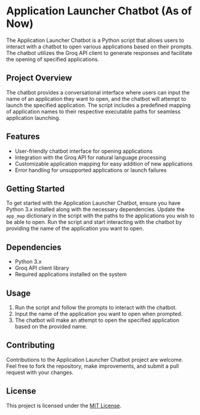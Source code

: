 # Application Launcher Chatbot (As of Now)

The Application Launcher Chatbot is a Python script that allows users to interact with a chatbot to open various applications based on their prompts. The chatbot utilizes the Groq API client to generate responses and facilitate the opening of specified applications.

## Project Overview

The chatbot provides a conversational interface where users can input the name of an application they want to open, and the chatbot will attempt to launch the specified application. The script includes a predefined mapping of application names to their respective executable paths for seamless application launching.

## Features

- User-friendly chatbot interface for opening applications
- Integration with the Groq API for natural language processing
- Customizable application mapping for easy addition of new applications
- Error handling for unsupported applications or launch failures

## Getting Started

To get started with the Application Launcher Chatbot, ensure you have Python 3.x installed along with the necessary dependencies. Update the `app_map` dictionary in the script with the paths to the applications you wish to be able to open. Run the script and start interacting with the chatbot by providing the name of the application you want to open.

## Dependencies

- Python 3.x
- Groq API client library
- Required applications installed on the system

## Usage

1. Run the script and follow the prompts to interact with the chatbot.
2. Input the name of the application you want to open when prompted.
3. The chatbot will make an attempt to open the specified application based on the provided name.

## Contributing

Contributions to the Application Launcher Chatbot project are welcome. Feel free to fork the repository, make improvements, and submit a pull request with your changes.

## License

This project is licensed under the [MIT License](LICENSE).